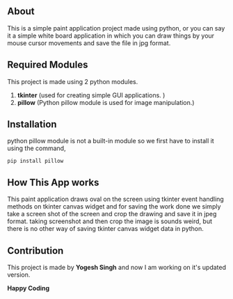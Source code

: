 ## About
This is a simple paint application project made using python, or you can say it a simple white board application in which you can draw things by your mouse cursor movements and save the file in jpg format.

## Required Modules
This project is made using 2 python modules.
1. **tkinter** (used for creating simple GUI applications. ) 
2. **pillow** (Python pillow module is used for image manipulation.)

## Installation
python pillow module is not a built-in module so we first have to install it using the command,

    pip install pillow

## How This App works
This paint application draws oval on the screen using tkinter event handling methods on tkinter canvas widget and for saving the work done we simply take a screen shot of the screen and crop the drawing and save it in jpeg format.
taking screenshot and then crop the image is sounds weird, but there is no other way of saving tkinter canvas widget data in python.

## Contribution
This project is made by **Yogesh Singh** and now I am working on it's updated version.

**Happy Coding**
